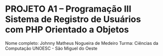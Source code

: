 <h1 text-align="center">PROJETO A1 – Programação III Sistema de Registro de Usuários com PHP Orientado a Objetos</h1>

Nome completo: Johnny Matheus Nogueira de Medeiro
Turma: Ciências da Computação UNOESC - São Miguel do Oeste


